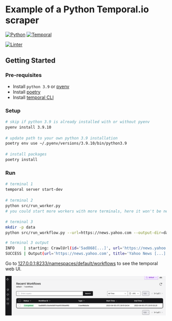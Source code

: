 # Example of a Python Temporal.io scraper

[![Python](https://img.shields.io/badge/Python3.9-Python?style=for-the-badge&logo=Python)](https://www.python.org/downloads/release/python-390/)
[![Temporal](https://img.shields.io/badge/Temporal.io-white?style=for-the-badge)](https://temporal.io/)

[![Linter](https://img.shields.io/badge/Codestyle-Black-black?style=for-the-badge)](https://github.com/psf/black)

## Getting Started

### Pre-requisites

- Install `python 3.9` or [pyenv](https://github.com/pyenv/pyenv-installer)
- Install [poetry](https://python-poetry.org/docs/)
- Install [temporal CLI](https://docs.temporal.io/application-development/foundations#run-a-dev-cluster)

### Setup

```bash
# skip if python 3.9 is already installed with or without pyenv
pyenv install 3.9.10

# update path to your own python 3.9 installation
poetry env use ~/.pyenv/versions/3.9.10/bin/python3.9

# install packages
poetry install
```

### Run

```bash
# terminal 1
temporal server start-dev

# terminal 2
python src/run_worker.py
# you could start more workers with more terminals, here it won't be necessary

# terminal 3
mkdir -p data
python src/run_workflow.py --url=https://news.yahoo.com --output-dir=data
```

```bash
# terminal 3 output
INFO    | starting: CrawlUrl(id='5ad868[...]', url='https://news.yahoo.com')
SUCCESS | Output(url='https://news.yahoo.com', title='Yahoo News [...]', nb_links=88, path='data/5ad868[...].json')
```

Go to [127.0.0.1:8233/namespaces/default/workflows](http://127.0.0.1:8233/namespaces/default/workflows) to see the temporal web UI.

![temporal-ui](docs/temporal-ui.png)
